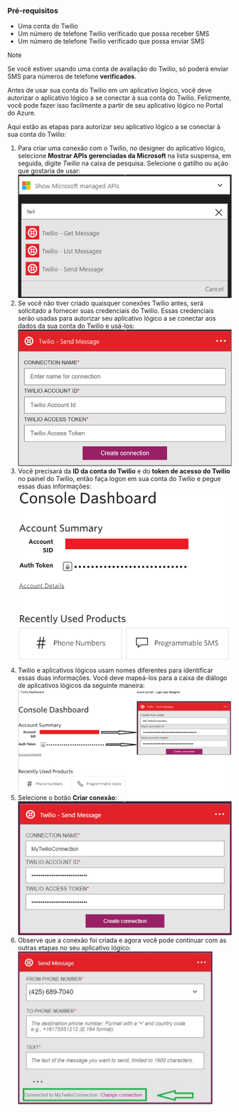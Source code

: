 ### Pré-requisitos
* Uma conta do Twilio
* Um número de telefone Twilio verificado que possa receber SMS
* Um número de telefone Twilio verificado que possa enviar SMS

> [!NOTE]
> Se você estiver usando uma conta de avaliação do Twilio, só poderá enviar SMS para números de telefone **verificados**.
> 
> 

Antes de usar sua conta do Twilio em um aplicativo lógico, você deve autorizar o aplicativo lógico a se conectar à sua conta do Twilio. Felizmente, você pode fazer isso facilmente a partir de seu aplicativo lógico no Portal do Azure.

Aqui estão as etapas para autorizar seu aplicativo lógico a se conectar à sua conta do Twilio:

1. Para criar uma conexão com o Twilio, no designer do aplicativo lógico, selecione **Mostrar APIs gerenciadas da Microsoft** na lista suspensa, em seguida, digite *Twilio* na caixa de pesquisa. Selecione o gatilho ou ação que gostaria de usar:  
   ![](./media/connectors-create-api-twilio/twilio-0.png)
2. Se você não tiver criado quaisquer conexões Twilio antes, será solicitado a fornecer suas credenciais do Twilio. Essas credenciais serão usadas para autorizar seu aplicativo lógico a se conectar aos dados da sua conta do Twilio e usá-los:  
   ![](./media/connectors-create-api-twilio/twilio-1.png)  
3. Você precisará da **ID da conta do Twilio** e do **token de acesso do Twilio** no painel do Twilio, então faça logon em sua conta do Twilio e pegue essas duas informações:  
   ![](./media/connectors-create-api-twilio/twilio-2.png)  
4. Twilio e aplicativos lógicos usam nomes diferentes para identificar essas duas informações. Você deve mapeá-los para a caixa de diálogo de aplicativos lógicos da seguinte maneira:  
   ![](./media/connectors-create-api-twilio/twilio-3.png)  
5. Selecione o botão **Criar conexão**:  
   ![](./media/connectors-create-api-twilio/twilio-4.png)
6. Observe que a conexão foi criada e agora você pode continuar com as outras etapas no seu aplicativo lógico:  
   ![](./media/connectors-create-api-twilio/twilio-5.png)

